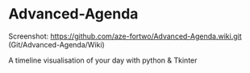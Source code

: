 # Advanced-Agenda
Screenshot:
https://github.com/aze-fortwo/Advanced-Agenda.wiki.git (Git/Advanced-Agenda/Wiki)

A timeline visualisation of your day with python & Tkinter
